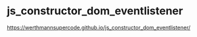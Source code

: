 # js_constructor_dom_eventlistener

https://werthmannsupercode.github.io/js_constructor_dom_eventlistener/
